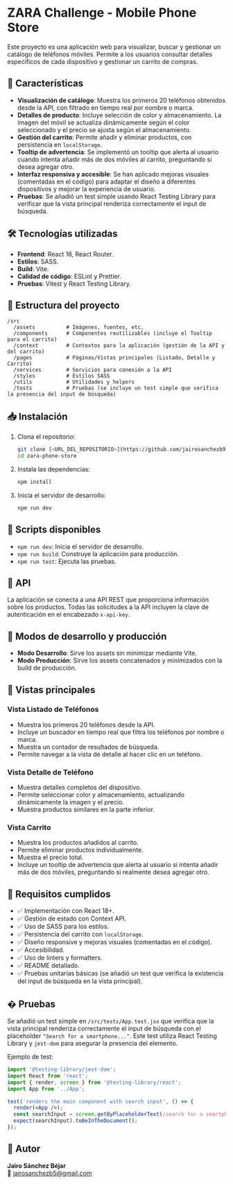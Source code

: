 # ZARA Challenge - Mobile Phone Store

Este proyecto es una aplicación web para visualizar, buscar y gestionar un catálogo de teléfonos móviles. Permite a los usuarios consultar detalles específicos de cada dispositivo y gestionar un carrito de compras.

## 🚀 Características

- **Visualización de catálogo**: Muestra los primeros 20 teléfonos obtenidos desde la API, con filtrado en tiempo real por nombre o marca.
- **Detalles de producto**: Incluye selección de color y almacenamiento. La imagen del móvil se actualiza dinámicamente según el color seleccionado y el precio se ajusta según el almacenamiento.
- **Gestión del carrito**: Permite añadir y eliminar productos, con persistencia en `localStorage`.
- **Tooltip de advertencia**: Se implementó un tooltip que alerta al usuario cuando intenta añadir más de dos móviles al carrito, preguntando si desea agregar otro.
- **Interfaz responsiva y accesible**: Se han aplicado mejoras visuales (comentadas en el código) para adaptar el diseño a diferentes dispositivos y mejorar la experiencia de usuario.
- **Pruebas**: Se añadió un test simple usando React Testing Library para verificar que la vista principal renderiza correctamente el input de búsqueda.

## 🛠️ Tecnologías utilizadas

- **Frontend**: React 18, React Router.
- **Estilos**: SASS.
- **Build**: Vite.
- **Calidad de código**: ESLint y Prettier.
- **Pruebas**: Vitest y React Testing Library.

## 📁 Estructura del proyecto

```
/src
  /assets          # Imágenes, fuentes, etc.
  /components      # Componentes reutilizables (incluye el Tooltip para el carrito)
  /context         # Contextos para la aplicación (gestión de la API y del carrito)
  /pages           # Páginas/Vistas principales (Listado, Detalle y Carrito)
  /services        # Servicios para conexión a la API
  /styles          # Estilos SASS
  /utils           # Utilidades y helpers
  /tests           # Pruebas (se incluye un test simple que verifica la presencia del input de búsqueda)
```

## 📥 Instalación

1. Clona el repositorio:
   ```bash
   git clone [<URL_DEL_REPOSITORIO>](https://github.com/jairosanchezb94/zara-phone-store)
   cd zara-phone-store
   ```

2. Instala las dependencias:
   ```bash
   npm install
   ```

3. Inicia el servidor de desarrollo:
   ```bash
   npm run dev
   ```

## 📜 Scripts disponibles

- `npm run dev`: Inicia el servidor de desarrollo.
- `npm run build`: Construye la aplicación para producción.
- `npm run test`: Ejecuta las pruebas.

## 🔌 API

La aplicación se conecta a una API REST que proporciona información sobre los productos. Todas las solicitudes a la API incluyen la clave de autenticación en el encabezado `x-api-key`.

## 🔄 Modos de desarrollo y producción

- **Modo Desarrollo**: Sirve los assets sin minimizar mediante Vite.
- **Modo Producción**: Sirve los assets concatenados y minimizados con la build de producción.

## 📱 Vistas principales

### Vista Listado de Teléfonos

- Muestra los primeros 20 teléfonos desde la API.
- Incluye un buscador en tiempo real que filtra los teléfonos por nombre o marca.
- Muestra un contador de resultados de búsqueda.
- Permite navegar a la vista de detalle al hacer clic en un teléfono.

### Vista Detalle de Teléfono

- Muestra detalles completos del dispositivo.
- Permite seleccionar color y almacenamiento, actualizando dinámicamente la imagen y el precio.
- Muestra productos similares en la parte inferior.

### Vista Carrito

- Muestra los productos añadidos al carrito.
- Permite eliminar productos individualmente.
- Muestra el precio total.
- Incluye un tooltip de advertencia que alerta al usuario si intenta añadir más de dos móviles, preguntando si realmente desea agregar otro.

## 📝 Requisitos cumplidos

- ✅ Implementación con React 18+.
- ✅ Gestión de estado con Context API.
- ✅ Uso de SASS para los estilos.
- ✅ Persistencia del carrito con `localStorage`.
- ✅ Diseño responsive y mejoras visuales (comentadas en el código).
- ✅ Accesibilidad.
- ✅ Uso de linters y formatters.
- ✅ README detallado.
- ✅ Pruebas unitarias básicas (se añadió un test que verifica la existencia del input de búsqueda en la vista principal).

## � Pruebas

Se añadió un test simple en `/src/tests/App.test.jsx` que verifica que la vista principal renderiza correctamente el input de búsqueda con el placeholder `"Search for a smartphone..."`. Este test utiliza React Testing Library y `jest-dom` para asegurar la presencia del elemento.

Ejemplo de test:

```jsx
import '@testing-library/jest-dom';
import React from 'react';
import { render, screen } from '@testing-library/react';
import App from '../App';

test('renders the main component with search input', () => {
  render(<App />);
  const searchInput = screen.getByPlaceholderText(/search for a smartphone/i);
  expect(searchInput).toBeInTheDocument();
});
```

## 👥 Autor

**Jairo Sánchez Béjar**  
📧 jairosanchezb5@gmail.com
```
